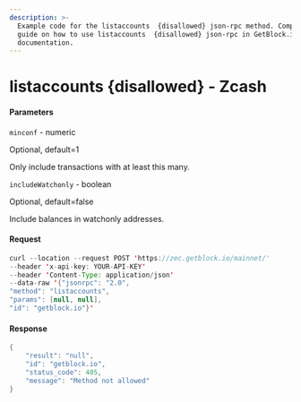 ```yaml
---
description: >-
  Example code for the listaccounts  {disallowed} json-rpc method. Сomplete
  guide on how to use listaccounts  {disallowed} json-rpc in GetBlock.io Web3
  documentation.
---
```


# listaccounts {disallowed} - Zcash

#### Parameters

`minconf` - numeric

Optional, default=1

Only include transactions with at least this many.

`includeWatchonly` - boolean

Optional, default=false

Include balances in watchonly addresses.

#### Request

```java
curl --location --request POST 'https://zec.getblock.io/mainnet/' 
--header 'x-api-key: YOUR-API-KEY' 
--header 'Content-Type: application/json' 
--data-raw '{"jsonrpc": "2.0",
"method": "listaccounts",
"params": [null, null],
"id": "getblock.io"}'
```

#### Response

```java
{
    "result": "null",
    "id": "getblock.io",
    "status_code": 405,
    "message": "Method not allowed"
}
```
